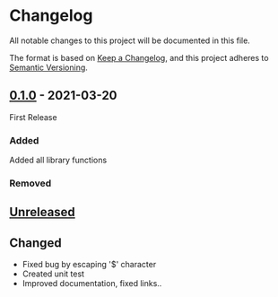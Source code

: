 # Changelog

All notable changes to this project will be documented in this file.

The format is based on [Keep a Changelog](https://keepachangelog.com/en/1.0.0/),
and this project adheres to [Semantic Versioning](https://semver.org/spec/v2.0.0.html).

## [0.1.0] - 2021-03-20

First Release

### Added
Added all library functions

### Removed
[Unreleased]: https://github.com/fjoppe/ReggerIt/compare/v0.1.0...HEAD
[0.1.0]: https://github.com/fjoppe/ReggerIt/releases/tag/v0.1.0

## [Unreleased]

## Changed

*   Fixed bug by escaping '$' character
*   Created unit test
*   Improved documentation, fixed links..
